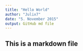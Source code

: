 ```yaml
---
title: "Hello World"
author: "Julix7"
date: "5. November 2015"
output: GitHub md file
---
```


## This is a markdown file




